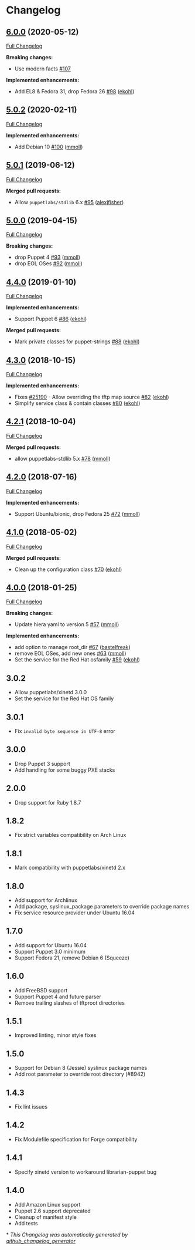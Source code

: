 # Changelog

## [6.0.0](https://github.com/theforeman/puppet-tftp/tree/6.0.0) (2020-05-12)

[Full Changelog](https://github.com/theforeman/puppet-tftp/compare/5.0.2...6.0.0)

**Breaking changes:**

- Use modern facts [\#107](https://github.com/theforeman/puppet-tftp/issues/107)

**Implemented enhancements:**

- Add EL8 & Fedora 31, drop Fedora 26 [\#98](https://github.com/theforeman/puppet-tftp/pull/98) ([ekohl](https://github.com/ekohl))

## [5.0.2](https://github.com/theforeman/puppet-tftp/tree/5.0.2) (2020-02-11)

[Full Changelog](https://github.com/theforeman/puppet-tftp/compare/5.0.1...5.0.2)

**Implemented enhancements:**

- Add Debian 10 [\#100](https://github.com/theforeman/puppet-tftp/pull/100) ([mmoll](https://github.com/mmoll))

## [5.0.1](https://github.com/theforeman/puppet-tftp/tree/5.0.1) (2019-06-12)

[Full Changelog](https://github.com/theforeman/puppet-tftp/compare/5.0.0...5.0.1)

**Merged pull requests:**

- Allow `puppetlabs/stdlib` 6.x [\#95](https://github.com/theforeman/puppet-tftp/pull/95) ([alexjfisher](https://github.com/alexjfisher))

## [5.0.0](https://github.com/theforeman/puppet-tftp/tree/5.0.0) (2019-04-15)

[Full Changelog](https://github.com/theforeman/puppet-tftp/compare/4.4.0...5.0.0)

**Breaking changes:**

- drop Puppet 4 [\#93](https://github.com/theforeman/puppet-tftp/pull/93) ([mmoll](https://github.com/mmoll))
- drop EOL OSes [\#92](https://github.com/theforeman/puppet-tftp/pull/92) ([mmoll](https://github.com/mmoll))

## [4.4.0](https://github.com/theforeman/puppet-tftp/tree/4.4.0) (2019-01-10)

[Full Changelog](https://github.com/theforeman/puppet-tftp/compare/4.3.0...4.4.0)

**Implemented enhancements:**

- Support Puppet 6 [\#86](https://github.com/theforeman/puppet-tftp/pull/86) ([ekohl](https://github.com/ekohl))

**Merged pull requests:**

- Mark private classes for puppet-strings [\#88](https://github.com/theforeman/puppet-tftp/pull/88) ([ekohl](https://github.com/ekohl))

## [4.3.0](https://github.com/theforeman/puppet-tftp/tree/4.3.0) (2018-10-15)

[Full Changelog](https://github.com/theforeman/puppet-tftp/compare/4.2.1...4.3.0)

**Implemented enhancements:**

- Fixes [\#25190](https://projects.theforeman.org/issues/25190) - Allow overriding the tftp map source [\#82](https://github.com/theforeman/puppet-tftp/pull/82) ([ekohl](https://github.com/ekohl))
- Simplify service class & contain classes [\#80](https://github.com/theforeman/puppet-tftp/pull/80) ([ekohl](https://github.com/ekohl))

## [4.2.1](https://github.com/theforeman/puppet-tftp/tree/4.2.1) (2018-10-04)

[Full Changelog](https://github.com/theforeman/puppet-tftp/compare/4.2.0...4.2.1)

**Merged pull requests:**

- allow puppetlabs-stdlib 5.x [\#78](https://github.com/theforeman/puppet-tftp/pull/78) ([mmoll](https://github.com/mmoll))

## [4.2.0](https://github.com/theforeman/puppet-tftp/tree/4.2.0) (2018-07-16)

[Full Changelog](https://github.com/theforeman/puppet-tftp/compare/4.1.0...4.2.0)

**Implemented enhancements:**

- Support Ubuntu/bionic, drop Fedora 25 [\#72](https://github.com/theforeman/puppet-tftp/pull/72) ([mmoll](https://github.com/mmoll))

## [4.1.0](https://github.com/theforeman/puppet-tftp/tree/4.1.0) (2018-05-02)

[Full Changelog](https://github.com/theforeman/puppet-tftp/compare/4.0.0...4.1.0)

**Merged pull requests:**

- Clean up the configuration class [\#70](https://github.com/theforeman/puppet-tftp/pull/70) ([ekohl](https://github.com/ekohl))

## [4.0.0](https://github.com/theforeman/puppet-tftp/tree/4.0.0) (2018-01-25)

[Full Changelog](https://github.com/theforeman/puppet-tftp/compare/3.0.2...4.0.0)

**Breaking changes:**

- Update hiera yaml to version 5 [\#57](https://github.com/theforeman/puppet-tftp/pull/57) ([mmoll](https://github.com/mmoll))

**Implemented enhancements:**

- add option to manage root\_dir [\#67](https://github.com/theforeman/puppet-tftp/pull/67) ([bastelfreak](https://github.com/bastelfreak))
- remove EOL OSes, add new ones [\#63](https://github.com/theforeman/puppet-tftp/pull/63) ([mmoll](https://github.com/mmoll))
- Set the service for the Red Hat osfamily [\#59](https://github.com/theforeman/puppet-tftp/pull/59) ([ekohl](https://github.com/ekohl))

## 3.0.2
* Allow puppetlabs/xinetd 3.0.0
* Set the service for the Red Hat OS family

## 3.0.1
* Fix `invalid byte sequence in UTF-8` error

## 3.0.0
* Drop Puppet 3 support
* Add handling for some buggy PXE stacks

## 2.0.0
* Drop support for Ruby 1.8.7

## 1.8.2
* Fix strict variables compatibility on Arch Linux

## 1.8.1
* Mark compatibility with puppetlabs/xinetd 2.x

## 1.8.0
* Add support for Archlinux
* Add package, syslinux_package parameters to override package names
* Fix service resource provider under Ubuntu 16.04

## 1.7.0
* Add support for Ubuntu 16.04
* Support Puppet 3.0 minimum
* Support Fedora 21, remove Debian 6 (Squeeze)

## 1.6.0
* Add FreeBSD support
* Support Puppet 4 and future parser
* Remove trailing slashes of tftproot directories

## 1.5.1
* Improved linting, minor style fixes

## 1.5.0
* Support for Debian 8 (Jessie) syslinux package names
* Add root parameter to override root directory (#8942)

## 1.4.3
* Fix lint issues

## 1.4.2
* Fix Modulefile specification for Forge compatibility

## 1.4.1
* Specify xinetd version to workaround librarian-puppet bug

## 1.4.0
* Add Amazon Linux support
* Puppet 2.6 support deprecated
* Cleanup of manifest style
* Add tests


\* *This Changelog was automatically generated by [github_changelog_generator](https://github.com/github-changelog-generator/github-changelog-generator)*
